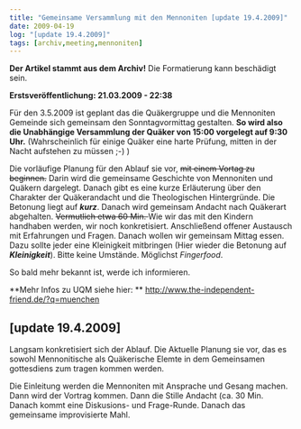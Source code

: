 ```yaml
---
title: "Gemeinsame Versammlung mit den Mennoniten [update 19.4.2009]"
date: 2009-04-19
log: "[update 19.4.2009]"
tags: [archiv,meeting,mennoniten]
---
```

**Der Artikel stammt aus dem Archiv!** Die Formatierung kann beschädigt sein.

**Erstsveröffentlichung: 21.03.2009 - 22:38**

Für den 3.5.2009 ist geplant das die Quäkergruppe und die Mennoniten Gemeinde sich gemeinsam den Sonntagvormittag gestalten. **So wird also die Unabhängige Versammlung der Quäker von 15:00 vorgelegt auf 9:30 Uhr.** (Wahrscheinlich für einige Quäker eine harte Prüfung, mitten in der Nacht aufstehen zu müssen ;-) )

Die vorläufige Planung für den Ablauf sie vor, <s>mit einem Vortag zu beginnen.</s> Darin wird die gemeinsame Geschichte von Mennoniten und Quäkern dargelegt. Danach gibt es eine kurze Erläuterung über den Charakter der Quäkerandacht und die Theologischen Hintergründe. Die Betonung liegt auf **<i>kurz</i>**. Danach wird gemeinsam Andacht nach Quäkerart abgehalten. <s>Vermutlich etwa 60 Min. </s>Wie wir das mit den Kindern handhaben werden, wir noch konkretisiert. Anschließend offener Austausch mit Erfahrungen und Fragen. Danach wollen wir gemeinsam Mittag essen. Dazu sollte jeder eine Kleinigkeit mitbringen (Hier wieder die Betonung auf  **<i>Kleinigkeit</i>**). Bitte keine Umstände. Möglichst <i>Fingerfood</i>.
 
So bald mehr bekannt ist, werde ich informieren.


**Mehr Infos zu UQM siehe hier: ** http://www.the-independent-friend.de/?q=muenchen

## [update 19.4.2009] ##

Langsam konkretisiert sich der Ablauf. Die Aktuelle Planung sie vor, das es sowohl Mennonitische als Quäkerische Elemte in dem Gemeinsamen gottesdiens zum tragen kommen werden.

Die Einleitung werden die Mennoniten mit Ansprache und Gesang machen. Dann wird der Vortrag kommen. Dann die Stille Andacht (ca. 30 Min. Danach kommt eine Diskusions- und Frage-Runde. Danach das gemeinsame improvisierte Mahl.
